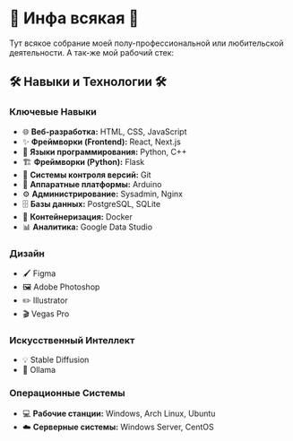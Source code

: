 # 🚀 Инфа всякая 🚀
Тут всякое собрание моей полу-профессиональной или любительской деятельности. А так-же мой рабочий стек:
## 🛠️ Навыки и Технологии 🛠️
### Ключевые Навыки
- 🌐 **Веб-разработка:** HTML, CSS, JavaScript
- ✨ **Фреймворки (Frontend):** React, Next.js
- 🐍 **Языки программирования:** Python, C++
- 🏗️ **Фреймворки (Python):** Flask
- 🐙 **Системы контроля версий:** Git
- 🔌 **Аппаратные платформы:** Arduino
- ⚙️ **Администрирование:** Sysadmin, Nginx
- 🗄️ **Базы данных:** PostgreSQL, SQLite
- 🐳 **Контейнеризация:** Docker
- 📊 **Аналитика:** Google Data Studio
### Дизайн
- 🖌️ Figma
- 🖼️ Adobe Photoshop
- ✏️ Illustrator
- 🎬 Vegas Pro
### Искусственный Интеллект
- 💡 Stable Diffusion
- 🤖 Ollama
### Операционные Системы 
- 💻 **Рабочие станции:** Windows, Arch Linux, Ubuntu
- ☁️ **Серверные системы:** Windows Server, CentOS
